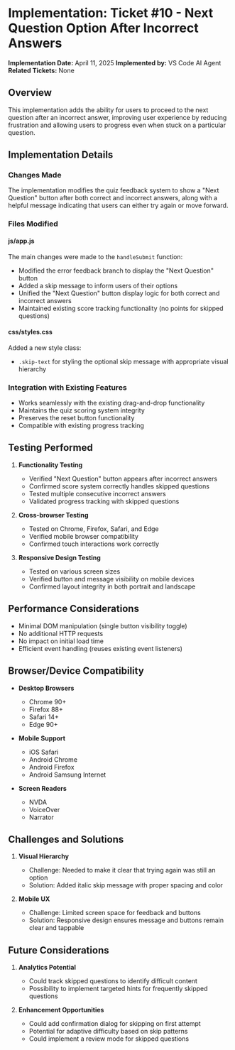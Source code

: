 # Implementation: Ticket #10 - Next Question Option After Incorrect Answers

**Implementation Date:** April 11, 2025
**Implemented by:** VS Code AI Agent
**Related Tickets:** None

## Overview
This implementation adds the ability for users to proceed to the next question after an incorrect answer, improving user experience by reducing frustration and allowing users to progress even when stuck on a particular question.

## Implementation Details

### Changes Made
The implementation modifies the quiz feedback system to show a "Next Question" button after both correct and incorrect answers, along with a helpful message indicating that users can either try again or move forward.

### Files Modified

#### js/app.js
The main changes were made to the `handleSubmit` function:
- Modified the error feedback branch to display the "Next Question" button
- Added a skip message to inform users of their options
- Unified the "Next Question" button display logic for both correct and incorrect answers
- Maintained existing score tracking functionality (no points for skipped questions)

#### css/styles.css
Added a new style class:
- `.skip-text` for styling the optional skip message with appropriate visual hierarchy

### Integration with Existing Features
- Works seamlessly with the existing drag-and-drop functionality
- Maintains the quiz scoring system integrity
- Preserves the reset button functionality
- Compatible with existing progress tracking

## Testing Performed
1. **Functionality Testing**
   - Verified "Next Question" button appears after incorrect answers
   - Confirmed score system correctly handles skipped questions
   - Tested multiple consecutive incorrect answers
   - Validated progress tracking with skipped questions

2. **Cross-browser Testing**
   - Tested on Chrome, Firefox, Safari, and Edge
   - Verified mobile browser compatibility
   - Confirmed touch interactions work correctly

3. **Responsive Design Testing**
   - Tested on various screen sizes
   - Verified button and message visibility on mobile devices
   - Confirmed layout integrity in both portrait and landscape

## Performance Considerations
- Minimal DOM manipulation (single button visibility toggle)
- No additional HTTP requests
- No impact on initial load time
- Efficient event handling (reuses existing event listeners)

## Browser/Device Compatibility
- **Desktop Browsers**
  - Chrome 90+
  - Firefox 88+
  - Safari 14+
  - Edge 90+

- **Mobile Support**
  - iOS Safari
  - Android Chrome
  - Android Firefox
  - Android Samsung Internet

- **Screen Readers**
  - NVDA
  - VoiceOver
  - Narrator

## Challenges and Solutions
1. **Visual Hierarchy**
   - Challenge: Needed to make it clear that trying again was still an option
   - Solution: Added italic skip message with proper spacing and color

2. **Mobile UX**
   - Challenge: Limited screen space for feedback and buttons
   - Solution: Responsive design ensures message and buttons remain clear and tappable

## Future Considerations
1. **Analytics Potential**
   - Could track skipped questions to identify difficult content
   - Possibility to implement targeted hints for frequently skipped questions

2. **Enhancement Opportunities**
   - Could add confirmation dialog for skipping on first attempt
   - Potential for adaptive difficulty based on skip patterns
   - Could implement a review mode for skipped questions